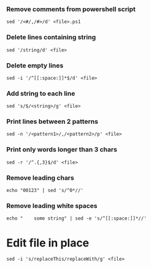 ### Remove comments from powershell script
```
sed '/<#/,/#>/d' <file>.ps1
```

### Delete lines containing string
```
sed '/string/d' <file>
```

### Delete empty lines
```
sed -i '/^[[:space:]]*$/d' <file>
```

### Add string to each line
```
sed 's/$/<string>/g' <file>
```

### Print lines between 2 patterns
```
sed -n '/<pattern1>/,/<pattern2>/p' <file>
```

### Print only words longer than 3 chars
```
sed -r '/^.{,3}$/d' <file>
```

### Remove leading chars
```
echo "00123" | sed 's/^0*//'
```

### Remove leading white spaces
```
echo "    some string" | sed -e 's/^[[:space:]]*//'
```

# Edit file in place
```
sed -i 's/replaceThis/replaceWith/g' <file>
```

